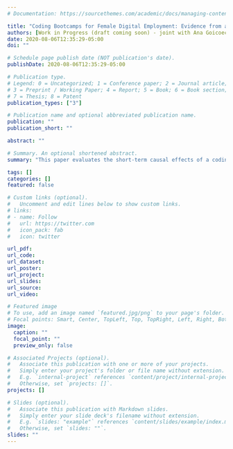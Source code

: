 ```yaml
---
# Documentation: https://sourcethemes.com/academic/docs/managing-content/

title: "Coding Bootcamps for Female Digital Employment: Evidence from an RCT in Argentina and Colombia"
authors: [Work in Progress (draft coming soon) - joint with Ana Goicoechea (The World Bank) and Mushfiq Mobaraq (Yale)]
date: 2020-08-06T12:35:29-05:00
doi: ""

# Schedule page publish date (NOT publication's date).
publishDate: 2020-08-06T12:35:29-05:00

# Publication type.
# Legend: 0 = Uncategorized; 1 = Conference paper; 2 = Journal article;
# 3 = Preprint / Working Paper; 4 = Report; 5 = Book; 6 = Book section;
# 7 = Thesis; 8 = Patent
publication_types: ["3"]

# Publication name and optional abbreviated publication name.
publication: ""
publication_short: ""

abstract: ""

# Summary. An optional shortened abstract.
summary: "This paper evaluates the short-term causal effects of a coding _bootcamp_ on a sample of beneficiary women in Argentina and Colombia. To do so, we randomly allocate a scholarship to cover most of the tuition costs of the training. We measure the impacts of the _bootcamp_ on participants' coding skills, as well as on their probability of finding a job in technology. Moreover, we compare the employment situation of our sample before and during the first months of the COVID-19 outbreak to investigate whether the program increased participants' resilience to a downturn in the labor market."

tags: []
categories: []
featured: false

# Custom links (optional).
#   Uncomment and edit lines below to show custom links.
# links:
# - name: Follow
#   url: https://twitter.com
#   icon_pack: fab
#   icon: twitter

url_pdf:
url_code:
url_dataset:
url_poster:
url_project:
url_slides:
url_source:
url_video:

# Featured image
# To use, add an image named `featured.jpg/png` to your page's folder. 
# Focal points: Smart, Center, TopLeft, Top, TopRight, Left, Right, BottomLeft, Bottom, BottomRight.
image:
  caption: ""
  focal_point: ""
  preview_only: false

# Associated Projects (optional).
#   Associate this publication with one or more of your projects.
#   Simply enter your project's folder or file name without extension.
#   E.g. `internal-project` references `content/project/internal-project/index.md`.
#   Otherwise, set `projects: []`.
projects: []

# Slides (optional).
#   Associate this publication with Markdown slides.
#   Simply enter your slide deck's filename without extension.
#   E.g. `slides: "example"` references `content/slides/example/index.md`.
#   Otherwise, set `slides: ""`.
slides: ""
---
```

